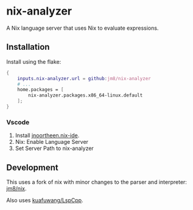 # nix-analyzer

A Nix language server that uses Nix to evaluate expressions.

## Installation

Install using the flake:

```nix
{
    inputs.nix-analyzer.url = github:jm8/nix-analyzer
    # ...
    home.packages = [
        nix-analyzer.packages.x86_64-linux.default
    ];
}
```

### Vscode
1. Install [jnoortheen.nix-ide](https://marketplace.visualstudio.com/items?itemName=jnoortheen.nix-ide). 
2. Nix: Enable Language Server
3. Set Server Path to nix-analyzer

## Development

This uses a fork of nix with minor changes to the parser and interpreter: [jm8/nix](https://github.com/jm8/nix).

Also uses [kuafuwang/LspCpp](https://github.com/kuafuwang/LspCpp).